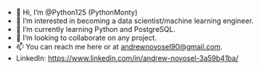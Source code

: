 - 👋 Hi, I’m @Python125 (PythonMonty)
- 👀 I’m interested in becoming a data scientist/machine learning engineer.
- 🌱 I’m currently learning Python and PostgreSQL.
- 💞️ I’m looking to collaborate on any project.
- 📫 You can reach me here or at andrewnovosel90@gmail.com.
- LinkedIn: https://www.linkedin.com/in/andrew-novosel-3a59b41ba/

<!---
Python125/Python125 is a ✨ special ✨ repository because its `README.md` (this file) appears on your GitHub profile.
You can click the Preview link to take a look at your changes.
--->
